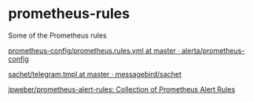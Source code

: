 # prometheus-rules
Some of the Prometheus rules 

[prometheus-config/prometheus.rules.yml at master · alerta/prometheus-config](https://github.com/alerta/prometheus-config/blob/master/config/prometheus.rules.yml)

[sachet/telegram.tmpl at master · messagebird/sachet](https://github.com/messagebird/sachet/blob/master/examples/telegram.tmpl)

[jpweber/prometheus-alert-rules: Collection of Prometheus Alert Rules](https://github.com/jpweber/prometheus-alert-rules)
